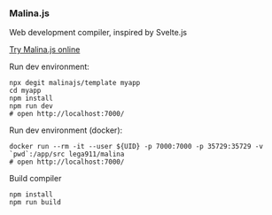 
### Malina.js

Web development compiler, inspired by Svelte.js

[Try Malina.js online](https://malinajs.github.io/repl/)


Run dev environment:
```
npx degit malinajs/template myapp
cd myapp
npm install
npm run dev
# open http://localhost:7000/
```


Run dev environment (docker):
```
docker run --rm -it --user ${UID} -p 7000:7000 -p 35729:35729 -v `pwd`:/app/src lega911/malina
# open http://localhost:7000/
```


Build compiler
```
npm install
npm run build
```
